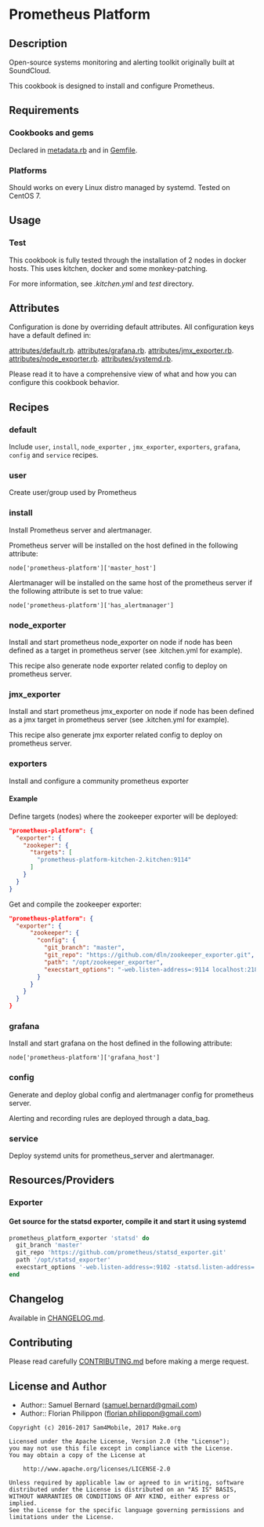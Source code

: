 Prometheus Platform
=============

Description
-----------

Open-source systems monitoring and alerting toolkit originally
built at SoundCloud.

This cookbook is designed to install and configure Prometheus.

Requirements
------------

### Cookbooks and gems

Declared in [metadata.rb](metadata.rb) and in [Gemfile](Gemfile).

### Platforms

Should works on every Linux distro managed by systemd.
Tested on CentOS 7.

Usage
-----

### Test

This cookbook is fully tested through the installation of 2 nodes
in docker hosts. This uses kitchen, docker and some monkey-patching.

For more information, see *.kitchen.yml* and *test* directory.

Attributes
----------

Configuration is done by overriding default attributes. All configuration keys
have a default defined in:

[attributes/default.rb](attributes/default.rb).
[attributes/grafana.rb](attributes/grafana.rb).
[attributes/jmx\_exporter.rb](attributes/jmx_exporter.rb).
[attributes/node\_exporter.rb](attributes/node_exporter.rb).
[attributes/systemd.rb](attributes/systemd.rb).

Please read it to have a comprehensive view of what and how you can configure
this cookbook behavior.

Recipes
-------

### default

Include `user`, `install`, `node_exporter` , `jmx_exporter`, `exporters`,
`grafana`, `config` and `service` recipes.

### user

Create user/group used by Prometheus

### install

Install Prometheus server and alertmanager.

Prometheus server will be installed on the host defined in the following
attribute:

`node['prometheus-platform']['master_host']`

Alertmanager will be installed on the same host of the prometheus server if
the following attribute is set to true value:

`node['prometheus-platform']['has_alertmanager']`

### node\_exporter

Install and start prometheus node\_exporter on node if node has been
defined as a target in prometheus server (see .kitchen.yml for example).

This recipe also generate node exporter related config to deploy on
prometheus server.

### jmx\_exporter

Install and start prometheus jmx\_exporter on node if node has been defined
as a jmx target in prometheus server (see .kitchen.yml for example).

This recipe also generate jmx exporter related config to deploy on
prometheus server.

### exporters

Install and configure a community prometheus exporter

#### Example

Define targets (nodes) where the zookeeper exporter will be deployed:

```json
"prometheus-platform": {
  "exporter": {
    "zookeper": {
      "targets": [
        "prometheus-platform-kitchen-2.kitchen:9114"
      ]
    }
  }
}
```

Get and compile the zookeeper exporter:

```json
"prometheus-platform": {
  "exporter": {
      "zookeeper": {
        "config": {
          "git_branch": "master",
          "git_repo": "https://github.com/dln/zookeeper_exporter.git",
          "path": "/opt/zookeeper_exporter",
          "execstart_options": "-web.listen-address=:9114 localhost:2181"
        }
      }
    }
  }
}
```

### grafana

Install and start grafana on the host defined in the following attribute:

`node['prometheus-platform']['grafana_host']`

### config

Generate and deploy global config and alertmanager config for prometheus
server.

Alerting and recording rules are deployed through a data_bag.

### service

Deploy systemd units for prometheus\_server and alertmanager.

Resources/Providers
-------------------

### Exporter

#### Get source for the statsd exporter, compile it and start it using systemd

```ruby
prometheus_platform_exporter 'statsd' do
  git_branch 'master'
  git_repo 'https://github.com/prometheus/statsd_exporter.git'
  path '/opt/statsd_exporter'
  execstart_options '-web.listen-address=:9102 -statsd.listen-address=:9125'
end
```

Changelog
---------

Available in [CHANGELOG.md](CHANGELOG.md).

Contributing
------------

Please read carefully [CONTRIBUTING.md](CONTRIBUTING.md) before making a merge
request.

License and Author
------------------

- Author:: Samuel Bernard (<samuel.bernard@gmail.com>)
- Author:: Florian Philippon (<florian.philippon@gmail.com>)

```text
Copyright (c) 2016-2017 Sam4Mobile, 2017 Make.org

Licensed under the Apache License, Version 2.0 (the "License");
you may not use this file except in compliance with the License.
You may obtain a copy of the License at

    http://www.apache.org/licenses/LICENSE-2.0

Unless required by applicable law or agreed to in writing, software
distributed under the License is distributed on an "AS IS" BASIS,
WITHOUT WARRANTIES OR CONDITIONS OF ANY KIND, either express or implied.
See the License for the specific language governing permissions and
limitations under the License.
